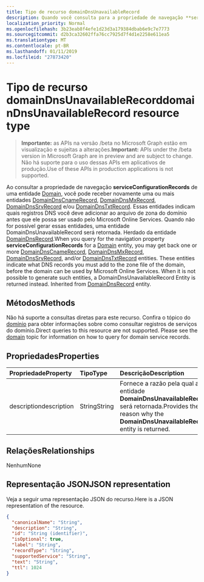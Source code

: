 ```yaml
---
title: Tipo de recurso domainDnsUnavailableRecord
description: Quando você consulta para a propriedade de navegação **serviceConfigurationRecords** para uma entidade de domínio, você pode obter novamente uma ou mais entidades de DomainDnsCnameRecord, DomainDnsMxRecord, DomainDnsSrvRecord e/ou DomainDnsTxtRecord. Essas entidades indicam quais registros DNS, você deve adicionar o arquivo de zona do domínio, antes que o domínio pode ser usado pelo Microsoft Online Services. Quando não é possível gerar tais entidades, uma entidade DomainDnsUnavailableRecord é retornada em vez disso. Herdado de entidade DomainDnsRecord.
localization_priority: Normal
ms.openlocfilehash: 3b23eab8f4efe1d23d3a179384dbab6e9c7e7773
ms.sourcegitcommit: d2b3ca32602ffa76cc7925d7f4d1e2258e611ea5
ms.translationtype: MT
ms.contentlocale: pt-BR
ms.lasthandoff: 01/11/2019
ms.locfileid: "27873420"
---
```

# <a name="domaindnsunavailablerecord-resource-type"></a><span data-ttu-id="0fd46-106">Tipo de recurso domainDnsUnavailableRecord</span><span class="sxs-lookup"><span data-stu-id="0fd46-106">domainDnsUnavailableRecord resource type</span></span>

> <span data-ttu-id="0fd46-107">**Importante:** as APIs na versão /beta no Microsoft Graph estão em visualização e sujeitas a alterações.</span><span class="sxs-lookup"><span data-stu-id="0fd46-107">**Important:** APIs under the /beta version in Microsoft Graph are in preview and are subject to change.</span></span> <span data-ttu-id="0fd46-108">Não há suporte para o uso dessas APIs em aplicativos de produção.</span><span class="sxs-lookup"><span data-stu-id="0fd46-108">Use of these APIs in production applications is not supported.</span></span>

<span data-ttu-id="0fd46-p103">Ao consultar a propriedade de navegação **serviceConfigurationRecords** de uma entidade [Domain](domain.md), você pode receber novamente uma ou mais entidades [DomainDnsCnameRecord](domaindnscnamerecord.md), [DomainDnsMxRecord](domaindnsmxrecord.md), [DomainDnsSrvRecord](domaindnssrvrecord.md) e/ou [DomainDnsTxtRecord](domaindnstxtrecord.md). Essas entidades indicam quais registros DNS você deve adicionar ao arquivo de zona do domínio antes que ele possa ser usado pelo Microsoft Online Services. Quando não for possível gerar essas entidades, uma entidade DomainDnsUnavailableRecord será retornada. Herdado da entidade [DomainDnsRecord](domaindnsrecord.md).</span><span class="sxs-lookup"><span data-stu-id="0fd46-p103">When you query for the navigation property **serviceConfigurationRecords** for a [Domain](domain.md) entity, you may get back one or more [DomainDnsCnameRecord](domaindnscnamerecord.md), [DomainDnsMxRecord](domaindnsmxrecord.md), [DomainDnsSrvRecord](domaindnssrvrecord.md), and/or [DomainDnsTxtRecord](domaindnstxtrecord.md) entities. These entities indicate what DNS records you must add to the zone file of the domain, before the domain can be used by Microsoft Online Services. When it is not possible to generate such entities, a DomainDnsUnavailableRecord Entity is returned instead. Inherited from [DomainDnsRecord](domaindnsrecord.md) entity.</span></span>

## <a name="methods"></a><span data-ttu-id="0fd46-113">Métodos</span><span class="sxs-lookup"><span data-stu-id="0fd46-113">Methods</span></span>
<span data-ttu-id="0fd46-p104">Não há suporte a consultas diretas para este recurso. Confira o tópico do [domínio](domain.md) para obter informações sobre como consultar registros de serviços do domínio.</span><span class="sxs-lookup"><span data-stu-id="0fd46-p104">Direct queries to this resource are not supported. Please see the [domain](domain.md) topic for information on how to query for domain service records.</span></span>

## <a name="properties"></a><span data-ttu-id="0fd46-116">Propriedades</span><span class="sxs-lookup"><span data-stu-id="0fd46-116">Properties</span></span>
| <span data-ttu-id="0fd46-117">Propriedade</span><span class="sxs-lookup"><span data-stu-id="0fd46-117">Property</span></span>     | <span data-ttu-id="0fd46-118">Tipo</span><span class="sxs-lookup"><span data-stu-id="0fd46-118">Type</span></span>   |<span data-ttu-id="0fd46-119">Descrição</span><span class="sxs-lookup"><span data-stu-id="0fd46-119">Description</span></span>|
|:---------------|:--------|:----------|
|<span data-ttu-id="0fd46-120">description</span><span class="sxs-lookup"><span data-stu-id="0fd46-120">description</span></span>|<span data-ttu-id="0fd46-121">String</span><span class="sxs-lookup"><span data-stu-id="0fd46-121">String</span></span>|<span data-ttu-id="0fd46-122">Fornece a razão pela qual a entidade **DomainDnsUnavailableRecord** será retornada.</span><span class="sxs-lookup"><span data-stu-id="0fd46-122">Provides the reason why the **DomainDnsUnavailableRecord** entity is returned.</span></span> |

## <a name="relationships"></a><span data-ttu-id="0fd46-123">Relações</span><span class="sxs-lookup"><span data-stu-id="0fd46-123">Relationships</span></span>
<span data-ttu-id="0fd46-124">Nenhum</span><span class="sxs-lookup"><span data-stu-id="0fd46-124">None</span></span>

## <a name="json-representation"></a><span data-ttu-id="0fd46-125">Representação JSON</span><span class="sxs-lookup"><span data-stu-id="0fd46-125">JSON representation</span></span>
<span data-ttu-id="0fd46-126">Veja a seguir uma representação JSON do recurso.</span><span class="sxs-lookup"><span data-stu-id="0fd46-126">Here is a JSON representation of the resource.</span></span>

<!-- {
  "blockType": "resource",
  "optionalProperties": [

  ],
  "@odata.type": "microsoft.graph.domainDnsUnavailableRecord"
}-->

```json
{
  "canonicalName": "String",
  "description": "String",
  "id": "String (identifier)",
  "isOptional": true,
  "label": "String",
  "recordType": "String",
  "supportedService": "String",
  "text": "String",
  "ttl": 1024
}

```

<!-- uuid: 8fcb5dbc-d5aa-4681-8e31-b001d5168d79
2015-10-25 14:57:30 UTC -->
<!-- {
  "type": "#page.annotation",
  "description": "domainDnsUnavailableRecord resource",
  "keywords": "",
  "section": "documentation",
  "tocPath": ""
}-->
